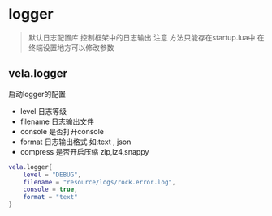 # logger
> 默认日志配置库 控制框架中的日志输出 注意 方法只能存在startup.lua中
> 在终端设置地方可以修改参数

## vela.logger
启动logger的配置

- level 日志等级
- filename 日志输出文件
- console 是否打开console
- format  日志输出格式 如:text , json
- compress 是否开启压缩 zip,lz4,snappy

```lua
vela.logger{
    level = "DEBUG", 
    filename = "resource/logs/rock.error.log",
    console = true,
    format = "text"
}
```